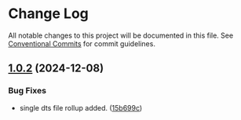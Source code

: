 # Change Log

All notable changes to this project will be documented in this file.
See [Conventional Commits](https://conventionalcommits.org) for commit guidelines.

## [1.0.2](https://github.com/furqee/lerna-react-apps/compare/@furqe/hooks-library@1.0.1...@furqe/hooks-library@1.0.2) (2024-12-08)

### Bug Fixes

- single dts file rollup added. ([15b699c](https://github.com/furqee/lerna-react-apps/commit/15b699c9018bdcd41f9193504a0885ceed77a0bb))
